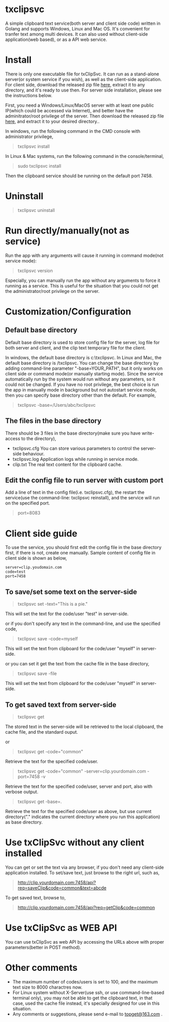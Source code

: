# txclipsvc
A simple clipboard text service(both server and client side code) written in Golang and supports Windows, Linux and Mac OS. It's convenient for tranfer text among multi devices. It can also used without client-side application(web based), or as a API web service.

# Install

There is only one executable file for txClipSvc. It can run as a stand-alone server(or system service if you wish), as well as the client-side application. For client side, download the released zip file [here](https://github.com/topxeq/txclipsvc/releases), extract it to any directory, and it's ready to use then. For server side installation, please see the instructions below.

First, you need a Windows/Linux/MacOS server with at least one public IP(which could be accessed via Internet), and better have the adminitrator/root privilege of the server. Then download the released zip file [here](https://github.com/topxeq/txclipsvc/releases), and extract it to your desired directory..

In windows, run the following command in the CMD console with administrator privilege,
> txclipsvc install

In Linux & Mac systems, run the following command in the console/terminal,
> sudo txclipsvc install

Then the clipboard service should be running on the default port 7458.

# Uninstall

> txclipsvc uninstall

# Run directly/manually(not as service)

Run the app with any arguments will cause it running in command mode(not service mode):

> txclipsvc version

Especially, you can manually run the app without any arguments to force it running as a service. This is useful for the situation that you could not get the administrator/root privilege on the server.

# Customization/Configuration

## Default base directory
Default base directory is used to store config file for the server, log file for both server and client, and the clip text temporary file for the client.

In windows, the default base directory is c:\txclipsvc. In Linux and Mac, the default base directory is /txclipsvc. You can change the base directory by adding command-line parameter "-base=YOUR_PATH", but it only works on client side or command mode(or manually starting mode). Since the service automatically run by the system would run without any parameters, so it could not be changed. If you have no root privilege, the best choice is run the app in manually mode in background but not autostart service mode, then you can specify base directory other than the default. For example,

> txclipsvc -base=/Users/abc/txclipsvc

## The files in the base directory
There should be 3 files in the base directory(make sure you have write-access to the directory),
- txclipsvc.cfg
  You can store various parameters to control the server-side behaviour.
- txclipsvc.log
  Application logs while running in service mode.
- clip.txt
  The real text content for the clipboard cache.

## Edit the config file to run server with custom port
Add a line of text in the config file(i.e. txclipsvc.cfg), the restart the service(use the command-line: txclipsvc reinstall), and the service will run on the specified port.
> port=8083

# Client side guide
To use the service, you should first edit the config file in the base directory first, if there is not, create one manually. Sample content of config file in client side is shown as below,

```
server=clip.youdomain.com
code=test
port=7458
```

## To save/set some text on the server-side

> txclipsvc set -text="This is a pie."

This will set the text for the code/user "test" in server-side.

or if you don't specify any text in the command-line, and use the specified code,

> txclipsvc save -code=myself

This will set the text from clipboard for the code/user "myself" in server-side.

or you can set it get the text from the cache file in the base directory,
> txclipsvc save -file

This will set the text from clipboard for the code/user "myself" in server-side.

## To get saved text from server-side

> txclipsvc get

The stored text in the server-side will be retrieved to the local clipboard, the cache file, and the standard ouput.

or

> txclipsvc get -code="common"

Retrieve the text for the specified code/user.

> txclipsvc get -code="common" -server=clip.yourdomain.com -port=7458 -v

Retrieve the text for the specified code/user, server and port, also with verbose output.

> txclipsvc get -base=.

Retrieve the text for the specified code/user as above, but use current directory("." indicates the current directory where you run this application) as base directory.

# Use txClipSvc without any client installed

You can get or set the text via any browser, if you don't need any client-side application installed. To set/save text, just browse to the right url, such as,

> http://clip.yourdomain.com:7458/api?req=saveClip&code=common&text=abcde

To get saved text, browse to,

> http://clip.yourdomain.com:7458/api?req=getClip&code=common

# Use txClipSvc as WEB API

You can use txClipSvc as web API by accessing the URLs above with proper parameters(better in POST method).

# Other comments

- The maximum number of codes/users is set to 100, and the maximum text size to 8000 charactres now.
- For Linux system without X-Server(use ssh, or use command-line-based terminal only), you may not be able to get the clipboard text, in that case, used the cache file instead, it's specially designed for use in this situation.
- Any comments or suggestions, please send e-mail to topget@163.com .
